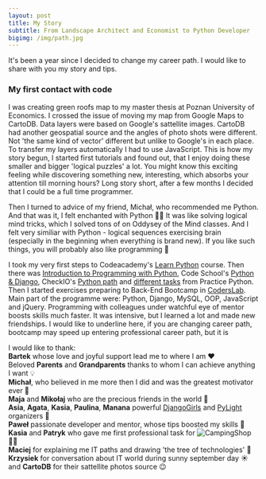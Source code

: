 ```yaml
---
layout: post
title: My Story
subtitle: From Landscape Architect and Economist to Python Developer
bigimg: /img/path.jpg
---
```


It's been a year since I decided to change my career path. I would like to share with you my story and tips.

### My first contact with code 
I was creating green roofs map to my master thesis at Poznan University of Economics. I crossed the issue of moving my map from Google Maps to CartoDB. Data layers were based on Google's sattellite images. CartoDB had another geospatial source and the angles of photo shots were different. Not 'the same kind of vector' different but unlike to Google's in each place. To transfer my layers automatically I had to use JavaScript. This is how my story begun, I started first tutorials and found out, that I  enjoy doing these smaller and bigger 'logical puzzles' a lot. You might know this exciting feeling while discovering something new, interesting, which absorbs your attention till morning hours? Long story short, after a few months I decided that I could be a full time programmer. 

Then I turned to advice of my friend, Michał, who recommended me Python. And that was it, I felt enchanted with Python 🐍😄 It was like solving logical mind tricks, which I solved tons of on Oddysey of the Mind classes. And I felt very similiar with Python - logical sequences exercising brain (especially in the beginning when everything is brand new). If you like such things, you will probably also like programming 🙂

I took my very first steps to Codeacademy's [Learn Python](https://www.codecademy.com/learn/learn-python) course. Then there was [Introduction to Programming with Python](https://mva.microsoft.com/en-us/training-courses/introduction-to-programming-with-python-8360?l=lqhuMxFz_8904984382), Code School's [Python & Django](https://www.codeschool.com/learn/python), CheckIO's [Python path](https://checkio.org/) and [different tasks](http://www.practicepython.org/) from Practice Python. Then I started exercises preparing to Back-End Bootcamp in [CodersLab](https://coderslab.pl/pl). Main part of the programme were: Python, Django, MySQL, OOP, JavaScript and jQuery. Programming with colleagues under watchful eye of mentor boosts skills much faster. It was intensive, but I learned a lot and made new friendships. I would like to underline here, if you are changing career path, bootcamp may speed up entering professional career path, but it is 



I would like to thank:  
  **Bartek** whose love and joyful support lead me to where I am ❤️  
  Beloved **Parents** and **Grandparents** thanks to whom I can achieve anything I want 💡  
  **Michał**, who believed in me more then I did and was the greatest motivator ever 🚀  
  **Maja** and **Mikołaj** who are the precious friends in the world 💎  
  **Asia**, **Agata**, **Kasia**, **Paulina**, **Manana** powerful [DjangoGirls](https://www.facebook.com/DjangoGirlsWarsaw/) and [PyLight](https://www.facebook.com/pylightmeetup/) organizers 💪  
  **Paweł** passionate developer and mentor, whose tips boosted my skills 💪  
  **Kasia** and **Patryk** who gave me first professional task for ![CampingShop](https://www.campingshop.pl/) 👩‍💻  
  **Maciej** for explaining me IT paths and drawing 'the tree of technologies' 🌳  
  **Krzysiek** for conversation about IT world during sunny september day ☀️   
  and **CartoDB** for their sattellite photos source 😉  
